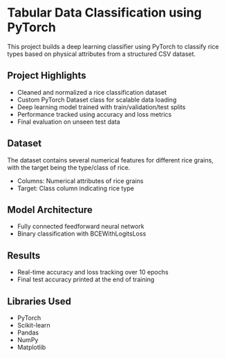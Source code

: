 # Tabular Data Classification using PyTorch

This project builds a deep learning classifier using PyTorch to classify rice types based on physical attributes from a structured CSV dataset.

## Project Highlights

- Cleaned and normalized a rice classification dataset
- Custom PyTorch Dataset class for scalable data loading
- Deep learning model trained with train/validation/test splits
- Performance tracked using accuracy and loss metrics
- Final evaluation on unseen test data

## Dataset

The dataset contains several numerical features for different rice grains, with the target being the type/class of rice.

- Columns: Numerical attributes of rice grains
- Target: Class column indicating rice type

## Model Architecture

- Fully connected feedforward neural network
- Binary classification with BCEWithLogitsLoss


## Results

- Real-time accuracy and loss tracking over 10 epochs
- Final test accuracy printed at the end of training

## Libraries Used

- PyTorch
- Scikit-learn
- Pandas
- NumPy
- Matplotlib
